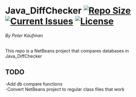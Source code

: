 # Java_DiffChecker [![Repo Size](https://reposs.herokuapp.com/?path=pjkaufman/Java_DiffChecker)](https://github.com/pjkaufman/Java_DiffChecker)  [![Current Issues](https://img.shields.io/github/issues/pjkaufman/Java_DiffChecker.svg)](https://github.com/pjkaufman/Java_DiffChecker/issues)  [![License](https://img.shields.io/github/license/pjkaufman/Java_DiffChecker.svg)](https://github.com/pjkaufman/Java_DiffChecker/blob/master/LICENSE)
###### By Peter Kaufman
This repo is a NetBeans project that compares databases in Java_DiffChecker  
## TODO
-Add db compare functions  
-Convert NetBeans project to regular class files that work
